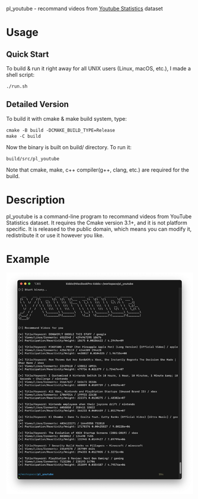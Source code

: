 pl_youtube - recommand videos from [Youtube Statistics](https://www.kaggle.com/datasets/advaypatil/youtube-statistics?resource=download&select=videos-stats.csv) dataset

# Usage

## Quick Start

To build & run it right away for all UNIX users (Linux, macOS, etc.), I made a shell script:

    ./run.sh

## Detailed Version

To build it with cmake & make build system, type:

    cmake -B build -DCMAKE_BUILD_TYPE=Release
    make -C build

Now the binary is built on build/ directory. To run it:

    build/src/pl_youtube

Note that cmake, make, c++ compiler(g++, clang, etc.)  are required for the build.

# Description

pl_youtube is a command-line program to recommand videos from YouTube Statistics dataset. It requires the Cmake version 3.1+, and it is not platform specific. It is released to the public domain, which means you can modify it, redistribute it or use it however you like.

# Example

![](example.png)
